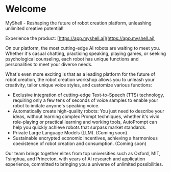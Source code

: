 # Welcome

MyShell - Reshaping the future of robot creation platform, unleashing unlimited creative potential!

Experience the product: [https://app.myshell.ai](https://app.myshell.ai)

On our platform, the most cutting-edge AI robots are waiting to meet you. Whether it's casual chatting, practicing speaking, playing games, or seeking psychological counseling, each robot has unique functions and personalities to meet your diverse needs.

What's even more exciting is that as a leading platform for the future of robot creation, the robot creation workshop allows you to unleash your creativity, tailor unique voice styles, and customize various functions:

* Exclusive integration of cutting-edge Text-to-Speech (TTS) technology, requiring only a few tens of seconds of voice samples to enable your robot to imitate anyone's speaking voice.
* Automatically create high-quality robots: You just need to describe your ideas, without learning complex Prompt techniques, whether it's vivid role-playing or practical learning and working tools, AutoPrompt can help you quickly achieve robots that surpass market standards.
* Private Large Language Models (LLM). (Coming soon)
* Sustainable encrypted economic incentives, achieving a harmonious coexistence of robot creation and consumption. (Coming soon)

Our team brings together elites from top universities such as Oxford, MIT, Tsinghua, and Princeton, with years of AI research and application experience, committed to bringing you a universe of unlimited possibilities.